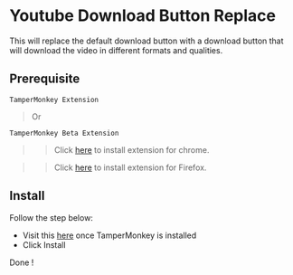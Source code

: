 # Youtube Download Button Replace

This will replace the default download button with a download button that will download the video in different formats and qualities.

## Prerequisite
 `TamperMonkey Extension`
 > Or

 `TamperMonkey Beta Extension` 
 > >  Click [here](https://chrome.google.com/webstore/detail/tampermonkey-beta/gcalenpjmijncebpfijmoaglllgpjagf?hl=en) to install extension for chrome.

 > > Click [here](https://addons.mozilla.org/en-US/firefox/addon/tampermonkey/) to install extension for Firefox.

## Install
Follow the step below:
 - Visit this [here](https://github.com/avinashkarhana/tamperMonkeyScripts/raw/main/Youtube%20Download%20Button%20Replace/Youtube%20Download%20Button%20Replace.user.js) once TamperMonkey is installed
 - Click Install

 Done !
